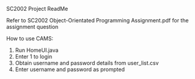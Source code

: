 SC2002 Project ReadMe

Refer to SC2002 Object-Orientated Programming Assignment.pdf for the assignment question

How to use CAMS:

1. Run HomeUI.java
2. Enter 1 to login
3. Obtain username and password details from user_list.csv
4. Enter username and password as prompted